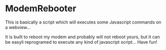 # ModemRebooter

This is basically a script which will executes some Javascript commands on a webview...

It is built to reboot my modem and probably will not reboot yours, but it can be easyli reprogramed to execute any kind of javascript script... Have fun!
